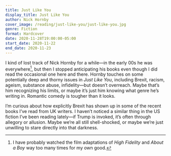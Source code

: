 ```yaml
---
title: Just Like You
display_title: Just Like You
author: Nick Hornby
cover_image: /reading/just-like-you/just-like-you.jpg
genre: Fiction
format: Hardcover
date: 2020-11-28T19:00:00-05:00
start_date: 2020-11-22
end_date: 2020-11-23
---
```


I kind of lost track of Nick Hornby for a while—in the early 00s he was everywhere[^1], but then I stopped anticipating his books even though I did read the occasional one here and there. Hornby touches on some potentially deep and thorny issues in *Just Like You*, including Brexit, racism, ageism, substance abuse, infidelity—but doesn’t overreach. Maybe that’s him recognizing his limits, or maybe it’s just him knowing what genre he’s writing in. Romantic comedy is tougher than it looks.

I’m curious about how explicitly Brexit has shown up in some of the recent books I’ve read from UK writers. I haven’t noticed a similar thing in the US fiction I’ve been reading lately—if Trump is invoked, it’s often through allegory or allusion. Maybe we’re all still shell-shocked, or maybe we’re just unwilling to stare directly into that darkness.


[^1]: I have probably watched the film adaptations of *High Fidelity* and *About a Boy* way too many times for my own good.